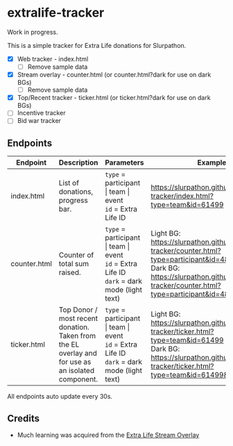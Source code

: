 # extralife-tracker

Work in progress.

This is a simple tracker for Extra Life donations for Slurpathon.

- [x] Web tracker - index.html
    - [ ] Remove sample data
- [x] Stream overlay - counter.html  (or counter.html?dark for use on dark BGs)
    - [ ] Remove sample data
- [x] Top/Recent tracker - ticker.html  (or ticker.html?dark for use on dark BGs)
- [ ] Incentive tracker
- [ ] Bid war tracker

## Endpoints

| Endpoint     | Description                      | Parameters                                                                           | Example                                      |
|--------------|----------------------------------|--------------------------------------------------------------------------------------|----------------------------------------------|
| index.html   | List of donations, progress bar. | `type` = participant \| team \| event<br />`id` = Extra Life ID            | https://slurpathon.github.io/extralife-tracker/index.html?type=team&id=61499                |
| counter.html | Counter of total sum raised.     | `type` = participant \| team \| event<br />`id` = Extra Life ID<br />`dark` = dark mode (light text) | Light BG: https://slurpathon.github.io/extralife-tracker/counter.html?type=participant&id=485795 <br /> Dark BG: https://slurpathon.github.io/extralife-tracker/counter.html?type=participant&id=485795&dark |
| ticker.html  | Top Donor / most recent donation. Taken from the EL overlay and for use as an isolated component. | `type` = participant \| team \| event<br />`id` = Extra Life ID<br />`dark` = dark mode (light text) | Light BG: https://slurpathon.github.io/extralife-tracker/ticker.html?type=team&id=61499 <br /> Dark BG: https://slurpathon.github.io/extralife-tracker/ticker.html?type=team&id=61499&dark |

All endpoints auto update every 30s.

## Credits

* Much learning was acquired from the [Extra Life Stream Overlay](https://www.extra-life.org/index.cfm?fuseaction=donorDrive.streamingOverlay&eventID=547&participantID=485795)